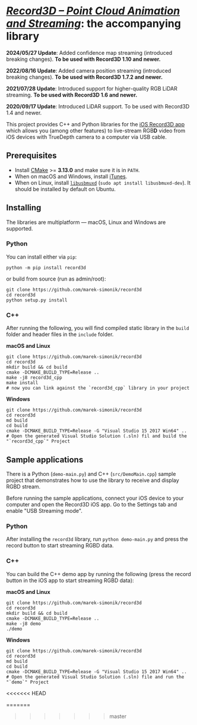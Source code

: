 # [*Record3D – Point Cloud Animation and Streaming*](https://record3d.app/): the accompanying library 

**2024/05/27 Update**: Added confidence map streaming (introduced breaking changes). **To be used with Record3D 1.10 and newer.**

**2022/08/16 Update**: Added camera position streaming (introduced breaking changes). **To be used with Record3D 1.7.2 and newer.**

**2021/07/28 Update**: Introduced support for higher-quality RGB LiDAR streaming. **To be used with Record3D 1.6 and newer.**

**2020/09/17 Update**: Introduced LiDAR support. To be used with Record3D 1.4 and newer.

This project provides C++ and Python libraries for the [iOS Record3D app](https://record3d.app/) which allows you (among other features) to 
live-stream RGB**D** video from iOS devices with TrueDepth camera to a computer via USB cable.

## Prerequisites
  - Install [CMake](https://cmake.org/download/) >= **3.13.0** and make sure it is in `PATH`.
  - When on macOS and Windows, install [iTunes](https://www.apple.com/itunes/).
  - When on Linux, install [`libusbmuxd`](https://launchpad.net/ubuntu/+source/libusbmuxd) (`sudo apt install libusbmuxd-dev`). It should be installed by default on Ubuntu.
  
## Installing
The libraries are multiplatform — macOS, Linux and Windows are supported.

### Python
You can install either via `pip`:
    
    python -m pip install record3d

or build from source (run as admin/root):
    
    git clone https://github.com/marek-simonik/record3d
    cd record3d
    python setup.py install
    
### C++
After running the following, you will find compiled static library in the `build` folder and header files in the `include` folder.

**macOS and Linux**

    git clone https://github.com/marek-simonik/record3d
    cd record3d
    mkdir build && cd build
    cmake -DCMAKE_BUILD_TYPE=Release ..
    make -j8 record3d_cpp
    make install
    # now you can link against the `record3d_cpp` library in your project

**Windows**

    git clone https://github.com/marek-simonik/record3d
    cd record3d
    md build
    cd build
    cmake -DCMAKE_BUILD_TYPE=Release -G "Visual Studio 15 2017 Win64" ..
    # Open the generated Visual Studio Solution (.sln) fil and build the "`record3d_cpp`" Project

## Sample applications
There is a Python (`demo-main.py`) and C++ (`src/DemoMain.cpp`) sample project that demonstrates how to use the library to receive and display RGBD stream.

Before running the sample applications, connect your iOS device to your computer and open the Record3D iOS app. Go to the Settings tab and enable "USB Streaming mode".

### Python
After installing the `record3d` library, run `python demo-main.py` and press the record button to start streaming RGBD data.

### C++
You can build the C++ demo app by running the following (press the record button in the iOS app to start streaming RGBD data):

**macOS and Linux**

    git clone https://github.com/marek-simonik/record3d
    cd record3d
    mkdir build && cd build
    cmake -DCMAKE_BUILD_TYPE=Release ..
    make -j8 demo
    ./demo
    
**Windows**

    git clone https://github.com/marek-simonik/record3d
    cd record3d
    md build
    cd build
    cmake -DCMAKE_BUILD_TYPE=Release -G "Visual Studio 15 2017 Win64" ..
    # Open the generated Visual Studio Solution (.sln) file and run the "`demo`" Project
<<<<<<< HEAD

=======
>>>>>>> master


